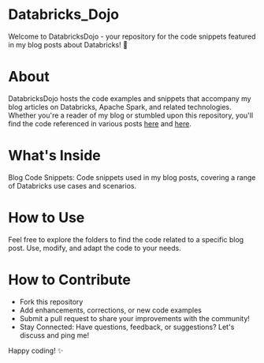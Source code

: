 # Databricks_Dojo
Welcome to DatabricksDojo - your repository for the code snippets featured in my blog posts about Databricks! 🚀

# About
<p>DatabricksDojo hosts the code examples and snippets that accompany my blog articles on Databricks, Apache Spark, and related technologies.
Whether you're a reader of my blog or stumbled upon this repository, you'll find the code referenced in various posts <a href="https://stefanko.ch/" target="_blank">here</a> and <a href="https://medium.com/@stefanko-ch" target="_blank">here</a>.</p>

# What's Inside
Blog Code Snippets: Code snippets used in my blog posts, covering a range of Databricks use cases and scenarios.

# How to Use
Feel free to explore the folders to find the code related to a specific blog post. Use, modify, and adapt the code to your needs.

# How to Contribute
- Fork this repository
- Add enhancements, corrections, or new code examples
- Submit a pull request to share your improvements with the community!
- Stay Connected: Have questions, feedback, or suggestions? Let's discuss and ping me!

Happy coding! ✨
